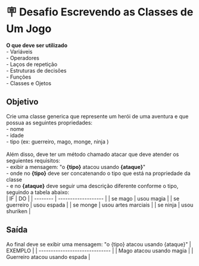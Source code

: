 # 🪧 Desafio Escrevendo as Classes de Um Jogo

**O que deve ser utilizado**<br>
    - Variáveis<br>
    - Operadores<br>
    - Laços de repetição<br>
    - Estruturas de decisões<br>
	- Funções<br>
    - Classes e Ojetos

## Objetivo
Crie uma classe generica que represente um herói de uma aventura e que possua as seguintes propriedades:<br>
    - nome<br>
    - idade<br>
    - tipo (ex: guerreiro, mago, monge, ninja )<br>
<br>
Além disso, deve ter um método chamado atacar que deve atender os seguientes requisitos:<br>
    - exibir a mensagem: "o **{tipo}** atacou usando **{ataque}**"<br>
    - onde no **{tipo}** deve ser concatenando o tipo que está na propriedade da classe<br>
    - e no **{ataque}** deve seguir uma descrição diferente conforme o tipo, seguindo a tabela abaixo:<br>
    | IF | DO |
    | -------- | ------------------- |
    | se mago | usou magia |
    | se guerreiro | usou espada |
    | se monge | usou artes marciais |
    | se ninja | usou shuriken |

## Saída
Ao final deve se exibir uma mensagem: "o {tipo} atacou usando {ataque}"
| EXEMPLO |
| ------------------------------ |
| Mago atacou usando magia |
| Guerreiro atacou usando espada |